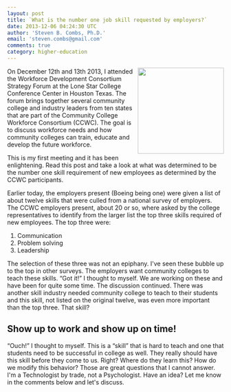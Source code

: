 ```yaml
---
layout: post
title: `What is the number one job skill requested by employers?`
date: 2013-12-06 04:24:30 UTC
author: 'Steven B. Combs, Ph.D.'
email: 'steven.combs@gmail.com'
comments: true
category: higher-education
---
```


<img style="margin-left: 10px; margin-bottom: 10px;" src="https://lh4.googleusercontent.com/-oo72t0hV8oA/UqFOAadtXfI/AAAAAAABNVY/1oQuEMPCHac/%25255BUNSET%25255D.jpg" align="right" width="200" />On December 12th and 13th 2013, I attended the Workforce Development Consortium Strategy Forum at the Lone Star College Conference Center in Houston Texas. The forum brings together several community college and industry leaders from ten states that are part of the Community College Workforce Consortium (CCWC). The goal is to discuss workforce needs and how community colleges can train, educate and develop the future workforce.

This is my first meeting and it has been enlightening. Read this post and take a look at what was determined to be the number one skill requirement of new employees as determined by the CCWC participants.

Earlier today, the employers present (Boeing being one) were given a list of about twelve skills that were culled from a national survey of employers. The CCWC employers present, about 20 or so, where asked by the college representatives to identify from the larger list the top three skills required of new employees. The top three were:

1. Communication
2. Problem solving
3. Leadership

The selection of these three was not an epiphany. I've seen these bubble up to the top in other surveys. The employers want community colleges to teach these skills. “Got it!” I thought to myself. We are working on these and have been for quite some time. The discussion continued. There was another skill industry needed community college to teach to their students and this skill, not listed on the original twelve, was even more important than the top three. That skill?

## Show up to work and show up on time!

“Ouch!” I thought to myself. This is a “skill” that is hard to teach and one that students need to be successful in college as well. They really should have this skill before they come to us. Right? Where do they learn this? How do we modify this behavior? Those are great questions that I cannot answer. I'm a Technologist by trade, not a Psychologist. Have an idea? Let me know in the comments below and let's discuss.
